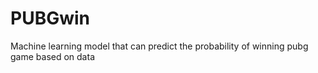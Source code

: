 # PUBGwin
Machine learning model that can predict the probability of winning pubg game based on data
